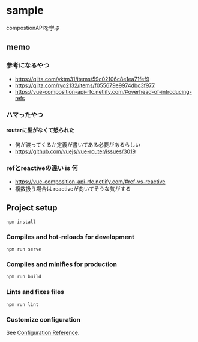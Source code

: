 # sample

compostionAPIを学ぶ

## memo
### 参考になるやつ
* https://qiita.com/yktm31/items/59c02106c8e1ea71fef9
* https://qiita.com/ryo2132/items/f055679e9974dbc3f977
* https://vue-composition-api-rfc.netlify.com/#overhead-of-introducing-refs

### ハマったやつ
#### routerに型がなくて怒られた
* 何が渡ってくるか定義が書いてある必要があるらしい
* https://github.com/vuejs/vue-router/issues/3019

### refとreactiveの違い is 何
* https://vue-composition-api-rfc.netlify.com/#ref-vs-reactive
* 複数扱う場合は reactiveが向いてそうな気がする



## Project setup
```
npm install
```

### Compiles and hot-reloads for development
```
npm run serve
```

### Compiles and minifies for production
```
npm run build
```

### Lints and fixes files
```
npm run lint
```

### Customize configuration
See [Configuration Reference](https://cli.vuejs.org/config/).
